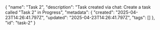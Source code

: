 {
  "name": "Task 2",
  "description": "Task created via chat: Create a task called \"Task 2\" in Progress",
  "metadata": {
    "created": "2025-04-23T14:26:41.797Z",
    "updated": "2025-04-23T14:26:41.797Z",
    "tags": []
  },
  "id": "task-2"
}